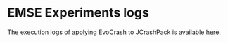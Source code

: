 # EMSE Experiments logs

The execution logs of applying EvoCrash to JCrashPack is available [here](https://surfdrive.surf.nl/files/index.php/s/8qlUPsphqu8jlL5).
